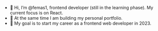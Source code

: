 - 👋 Hi, I’m @femas1, frontend developer (still in the learning phase). My current focus is on React. 
- 🌱 At the same time I am building my personal portfolio.
- 🎯 My goal is to start my career as a frontend web developer in 2023.
